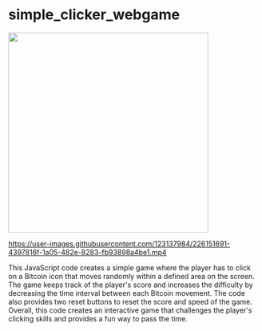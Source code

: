 # simple_clicker_webgame

<img src="https://user-images.githubusercontent.com/123137984/226151161-033772f8-3b7d-49c2-9993-103ae8d42970.png" width="400" height="400">

https://user-images.githubusercontent.com/123137984/226151691-4397816f-1a05-482e-8283-fb93898a4be1.mp4

This JavaScript code creates a simple game where the player has to click on a Bitcoin icon that moves randomly within a defined area on the screen. The game keeps track of the player's score and increases the difficulty by decreasing the time interval between each Bitcoin movement. The code also provides two reset buttons to reset the score and speed of the game. Overall, this code creates an interactive game that challenges the player's clicking skills and provides a fun way to pass the time.
